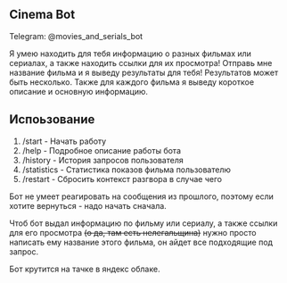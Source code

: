 ## Cinema Bot

Telegram: @movies_and_serials_bot

Я умею находить для тебя информацию о разных фильмах или сериалах, а также находить ссылки для их просмотра! Отправь мне название фильма и я выведу результаты для тебя! Результатов может быть несколько. Также для каждого фильма я выведу короткое описание и основную информацию.

## Испоьзование

1) /start - Начать работу
2) /help - Подробное описание работы бота
3) /history - История запросов пользователя
4) /statistics - Статистика показов фильма пользователю
5) /restart - Сбросить контекст разгвора в случае чего

Бот не умеет реагировать на сообщения из прошлого, поэтому если хотите вернуться - надо начать сначала.

Чтоб бот выдал информацию по фильму или сериалу, а также ссылки для его просмотра ~~(о да, там есть нелегальщина)~~ нужно просто написать ему название этого фильма, он айдет все подходящие под запрос.

Бот крутится на тачке в яндекс облаке.

